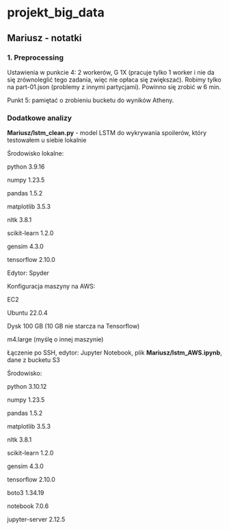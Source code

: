# projekt_big_data

## Mariusz - notatki 

### 1. Preprocessing

Ustawienia w punkcie 4: 2 workerów, G 1X (pracuje tylko 1 worker i nie da się zrównoleglić tego zadania, więc nie opłaca się zwiększać). Robimy tylko na part-01.json (problemy z innymi partycjami). Powinno się zrobić w 6 min.

Punkt 5: pamiętać o zrobieniu bucketu do wyników Atheny.

### Dodatkowe analizy
**Mariusz/lstm_clean.py** - model LSTM do wykrywania spoilerów, który testowałem u siebie lokalnie

Środowisko lokalne:

python 3.9.16

numpy 1.23.5

pandas 1.5.2

matplotlib 3.5.3

nltk 3.8.1

scikit-learn 1.2.0

gensim 4.3.0

tensorflow 2.10.0

Edytor: Spyder



Konfiguracja maszyny na AWS:

EC2

Ubuntu 22.0.4

Dysk 100 GB (10 GB nie starcza na Tensorflow)

m4.large (myślę o innej maszynie)

Łączenie po SSH, edytor: Jupyter Notebook, plik **Mariusz/lstm_AWS.ipynb**, dane z bucketu S3

Środowisko:

python 3.10.12

numpy 1.23.5

pandas 1.5.2

matplotlib 3.5.3

nltk 3.8.1

scikit-learn 1.2.0

gensim 4.3.0

tensorflow 2.10.0

boto3 1.34.19

notebook 7.0.6

jupyter-server 2.12.5
